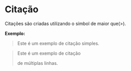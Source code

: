 # Citação
Citações são criadas utilizando o símbol de maior que(>).

__Exemplo:__ 
> Este é um exemplo de citação simples.

> Este é um exemplo de citação 
> 
> de múltiplas linhas.